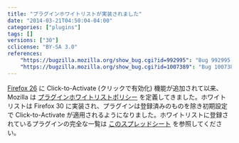 ```yaml
---
title: "プラグインホワイトリストが実装されました"
date: "2014-03-21T04:50:04-04:00"
categories: ["plugins"]
tags: []
versions: ["30"]
cclicense: "BY-SA 3.0"
references:
    "https://bugzilla.mozilla.org/show_bug.cgi?id=992995": "Bug 992995 – Implement plugin whitelist"
    "https://bugzilla.mozilla.org/show_bug.cgi?id=1007389": "Bug 1007389 – Implement plugin whitelist, round 2"
---
```

[Firefox 26](https://www.fxsitecompat.com/ja/docs/2013/java-is-now-defaulted-to-click-to-activate/) に Click-to-Activate (クリックで有効化) 機能が追加されて以来、Mozilla は [プラグインホワイトリストポリシー](https://blog.mozilla.org/security/2014/02/28/update-on-plugin-activation/) を定義してきました。ホワイトリストは Firefox 30 に実装され、プラグインは登録済みのものを除き初期設定で Click-to-Activate が適用されるようになりました。ホワイトリストに登録されているプラグインの完全な一覧は [このスプレッドシート](https://docs.google.com/spreadsheets/d/19JIQiaS9mJgkKQ07ax2KH7syRCgxt2dCCxcBD56PiQc/edit?usp=sharing) を参照してください。
